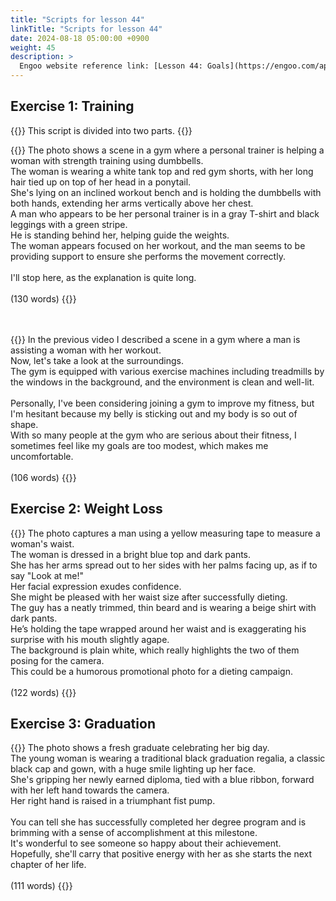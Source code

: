 ```yaml
---
title: "Scripts for lesson 44"
linkTitle: "Scripts for lesson 44"
date: 2024-08-18 05:00:00 +0900
weight: 45
description: >
  Engoo website reference link: [Lesson 44: Goals](https://engoo.com/app/lessons/describing-pictures-intermediate-describing-pictures-goals/v6qrtk0gEeeOcz-knAZpBA?category_id=P_HriMOnEeifo0O-yMP42w&course_id=ZZasjsOnEeiHZVOMC0VfdA)
---
```


## Exercise 1: Training

{{<alert>}}
This script is divided into two parts.
{{</alert>}}

{{<card header="**1st script**">}}
The photo shows a scene in a gym where a personal trainer is helping a woman with strength training using dumbbells.<br/>
The woman is wearing a white tank top and red gym shorts, with her long hair tied up on top of her head in a ponytail.<br/>
She's lying on an inclined workout bench and is holding the dumbbells with both hands, extending her arms vertically above her chest.<br/>
A man who appears to be her personal trainer is in a gray T-shirt and black leggings with a green stripe. <br/>
He is standing behind her, helping guide the weights.<br/>
The woman appears focused on her workout, and the man seems to be providing support to ensure she performs the movement correctly.<br/>
<br/>
I'll stop here, as the explanation is quite long.<br/>
<br/>
(130 words)
{{</card>}}

　

{{<card header="**2nd script**">}}
In the previous video I described a scene in a gym where a man is assisting a woman with her workout.<br/>
Now, let's take a look at the surroundings.<br/>
The gym is equipped with various exercise machines including treadmills by the windows in the background, and the environment is clean and well-lit. <br/>
<br/>
Personally, I've been considering joining a gym to improve my fitness, but I'm hesitant because my belly is sticking out and my body is so out of shape.<br/>
With so many people at the gym who are serious about their fitness, I sometimes feel like my goals are too modest, which makes me uncomfortable.<br/>
<br/>
(106 words)
{{</card>}}


## Exercise 2: Weight Loss

{{<card header="**Script**">}}
The photo captures a man using a yellow measuring tape to measure a woman's waist. <br/>
The woman is dressed in a bright blue top and dark pants. <br/>
She has her arms spread out to her sides with her palms facing up, as if to say "Look at me!"<br/>
Her facial expression exudes confidence.<br/> 
She might be pleased with her waist size after successfully dieting. <br/>
The guy has a neatly trimmed, thin beard and is wearing a beige shirt with dark pants. <br/>
He’s holding the tape wrapped around her waist and is exaggerating his surprise with his mouth slightly agape.<br/>
The background is plain white, which really highlights the two of them posing for the camera. <br/>
This could be a humorous promotional photo for a dieting campaign.<br/>
<br/>
(122 words)
{{</card>}}


## Exercise 3: Graduation

{{<card header="**Script**">}}
The photo shows a fresh graduate celebrating her big day. <br/>
The young woman is wearing a traditional black graduation regalia, a classic black cap and gown, with a huge smile lighting up her face.<br/>
She's gripping her newly earned diploma, tied with a blue ribbon, forward with her left hand towards the camera.<br/>
Her right hand is raised in a triumphant fist pump.<br/>
<br/>
You can tell she has successfully completed her degree program and is brimming with a sense of accomplishment at this milestone.<br/>
It's wonderful to see someone so happy about their achievement.<br/>
Hopefully, she'll carry that positive energy with her as she starts the next chapter of her life.<br/>
<br/>
(111 words)
{{</card>}}

